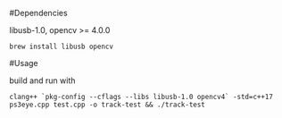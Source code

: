 #Dependencies

libusb-1.0, opencv >= 4.0.0

```
brew install libusb opencv
```

#Usage

build and run with

```
clang++ `pkg-config --cflags --libs libusb-1.0 opencv4` -std=c++17 ps3eye.cpp test.cpp -o track-test && ./track-test
```
